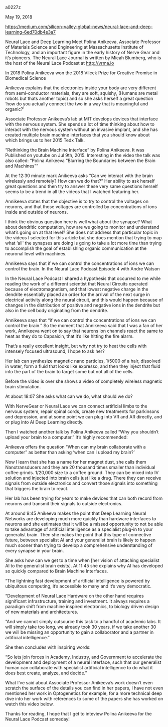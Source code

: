 a0227z

May 19, 2018

https://medium.com/silicon-valley-global-news/neural-lace-and-deep-learning-6ed70db4e3a7

Neural Lace and Deep Learning
Meet Polina Anikeeva, Associate Professor of Materials Science and Engineering at Massachusetts Institute of Technology, and an important figure in the early history of Nerve Gear and it’s pioneers.
The Neural Lace Journal is written by Micah Blumberg, who is the host of the Neural Lace Podcast at http://vrma.io


In 2018 Polina Anikeeva won the 2018 Vilcek Prize for Creative Promise in Biomedical Science


Anikeeva explains that the electronics inside your body are very different from semi-conductor materials, they are soft, squishy, (Humans are metal robots but thats another topic) and so she asks herself a great question ‘how do you actually connect the two in a way that is meaningful and organic?’

Associate Professor Anikeeva’s lab at MIT develops devices that interface with the nervous system. She spends a lot of time thinking about how to interact with the nervous system without an invasive implant, and she has created multiple brain machine interfaces that you should know about which brings us to her 2015 Tedx Talk.


“Rethinking the Brain Machine Interface” by Polina Anikeeva. It was Published on youtube on Jul 9th, 2015. Interesting in the video the talk was also called: “Polina Anikeeva “Blurring the Boundaries between the Brain and Machines””


At the 12:30 minute mark Anikeeva asks “Can we interact with the brain wirelessly and remotely? How can we do that?” Her ability to ask herself great questions and then try to answer these very same questions herself seems to be a trend in all the videos that I watched featuring her.


Annikeeva states that the objective is to try to control the voltages on neurons, and that those voltages are controlled by concentrations of ions inside and outside of neurons.

I think the obvious question here is well what about the synapse? What about dendritic computation, how are we going to monitor and understand what’s going on at that level? She does not address that particular topic in the videos I selected for this article but she does mention that trying to map what ‘all' the synapses are doing is going to take a lot more time than trying to accomplish the goal of establishing organic communication at the neuronal level with machines.


Annikeeva says that if we can control the concentrations of ions we can control the brain. In the Neural Lace Podcast Episode 4 with Andre Watson


In the Neural Lace Podcast I shared a hypothesis that occurred to me while reading the work of a different scientist that Neural Circuits operated because of electromagnetism, and that lowest negative charge in the dendrite essentially placed an order for the arrival of the next surge in electrical activity along the neural circuit, and this would happen because of changes in the distribution of positive and negative ions in the dendrite but also in the cell body originating from the dendrite.


Annikeeva says that “if we can control the concentrations of ions we can control the brain.”
So the moment that Annikeeva said that I was a fan of her work, Annikeeva went on to say that neurons ion channels react the same to heat as they do to Capsaicin, that it’s like hitting the fire alarm.


That’s a really excellent insight, but why not try to heat the cells with intensely focused ultrasound, I hope to ask her?

Her lab can synthesize magnetic nano particles, 1/5000 of a hair, dissolved in water, form a fluid that looks like expresso, and then they inject that fluid into the part of the brain to target some but not all of the cells.


Before the video is over she shows a video of completely wireless magnetic brain stimulation.


At about 18:07 She asks what can we do, what should we do?


With NerveGear or Neural Lace we can connect artificial limbs to the nervous system, repair spinal cords, create new treatments for parkinsons and depression, and at some point we can plug into VR and AR directly, and or plug into AI Deep Learning directly.


Then I watched another talk by Polina Anikeeva called “Why you shouldn’t upload your brain to a computer.” It’s highly recommended:


Anikeeva offers the question “When can my brain collaborate with a computer” as better than asking ‘when can I upload my brain?’

Now I learn that she has a name for her magnet dust, she calls them Nanotransducers and they are 20 thousand times smaller than individual coffee grinds. 1/20,000 size to a coffee ground. They can be mixed into IV solution and injected into brain cells just like a drug. There they can receive signals from outside electronics and convert those signals into something that triggers the brain to react.


Her lab has been trying for years to make devices that can both record from neurons and transmit their signals to outside electronics.

At around 9:45 Anikeeva makes the point that Deep Learning Neural Networks are developing much more quickly than hardware interfaces to neurons and she estimates that it will be a missed opportunity to not be able to take advantage of artificial intelligence as a specialist plug-in to your generalist brain. Then she makes the point that this type of connective future, between specialist AI and your generalist brain is likely to happen much sooner than trying to develop a comprehensive understanding of every synapse in your brain.

She asks how can we get to a time when [her vision of attaching specialist AI to the generalist brain exists]. At 11:45 she explains why AI has developed so quickly compared to Brain Machine Interfaces.

“The lightning fast development of artificial intelligence is powered by ubiquitous computing, it’s accessible to many and it’s very democratic.

“Development of Neural Lace Hardware on the other hand requires significant infrastructure, training and investment. It always requires a paradigm shift from machine inspired electronics, to biology driven design of new materials and architectures.

“And we cannot simply outsource this task to a handful of academic labs. It will simply take too long, we already took 30 years, if we take another 30 we will be missing an opportunity to gain a collaborator and a partner in artificial intelligence.”


She then concludes with inspiring words:

“So lets join forces in Academy, Industry, and Government to accelerate the development and deployment of a neural interface, such that our generalist human can collaborate with specialist artificial intelligence to do what it does best create, analyze, and decide.”

What I’ve said about Associate Professor Anikeeva’s work doesn’t even scratch the surface of the details you can find in her papers, I have not even mentioned her work in Optogenetics for example, for a more technical deep dive into her work with references to some of the papers she has worked on watch this video below.


Thanks for reading, I hope that I get to inteview Polina Anikeeva for the Neural Lace Podcast someday!
